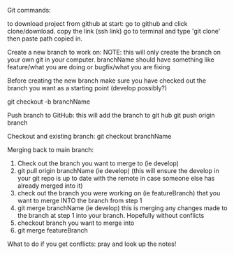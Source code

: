 Git commands:

to download project from github at start:
go to github and click clone/download.  copy the link (ssh link)
go to terminal and type 'git clone' then paste path copied in.

Create a new branch to work on:
NOTE: this will only create the branch on your own git in your computer.
branchName should have something like feature/what you are doing or bugfix/what you are fixing

Before creating the new branch make sure you have checked out the branch you want as a starting point (develop possibly?)

git checkout -b branchName

Push branch to GitHub:
this will add the branch to git hub
git push origin branch

Checkout and existing branch:
git checkout branchName

Merging back to main branch:

1. Check out the branch you want to merge to (ie develop)
2. git pull origin branchName (ie develop)  (this will ensure the develop in your git repo is up to date with the remote in case someone else has already merged into it)
3. check out the branch you were working on (ie featureBranch) that you want to merge INTO the branch from step 1
4. git merge branchName (ie develop) this is merging any changes made to the branch at step 1 into your branch.  Hopefully without conflicts
5. checkout branch you want to merge into
6. git merge featureBranch

What to do if you get conflicts:
pray and look up the notes!
